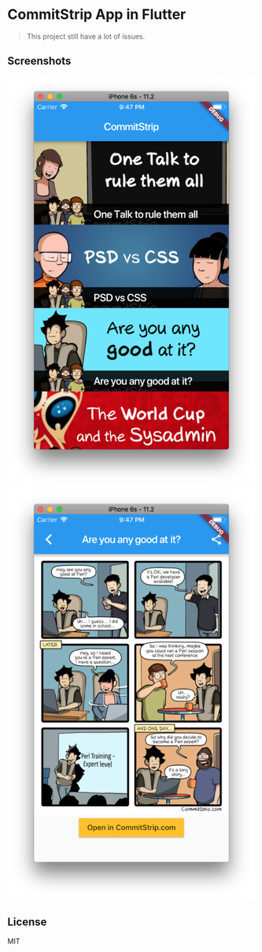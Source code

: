 # CommitStrip App in Flutter 

> This project still have a lot of issues. 

## Screenshots

![](https://github.com/esafirm/flutter_commitstrip/blob/master/art/ss1.png?raw=true)
![](https://github.com/esafirm/flutter_commitstrip/blob/master/art/ss2.png?raw=true)

## License 

MIT
